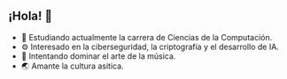 ## ¡Hola! 👋
- 📖 Estudiando actualmente la carrera de Ciencias de la Computación.
- ⚙️ Interesado en la ciberseguridad, la criptografía y el desarrollo de IA.
- 🎻 Intentando dominar el arte de la música.
- 🌏 Amante la cultura asitica.
